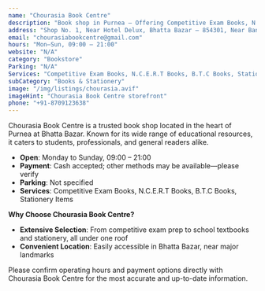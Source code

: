 ```yaml
---
name: "Chourasia Book Centre"
description: "Book shop in Purnea – Offering Competitive Exam Books, N.C.E.R.T Books, B.T.C Books, Stationery Items, and more."
address: "Shop No. 1, Near Hotel Delux, Bhatta Bazar – 854301, Near Bandhan Bank, Bhatta Bazar Road, Purnea, Bihar, Purnea"
email: "chourasiabookcentre@gmail.com"
hours: "Mon–Sun, 09:00 – 21:00"
website: "N/A"
category: "Bookstore"
Parking: "N/A"
Services: "Competitive Exam Books, N.C.E.R.T Books, B.T.C Books, Stationery Items"
subCategory: "Books & Stationery"
image: "/img/listings/chourasia.avif"
imageHint: "Chourasia Book Centre storefront"
phone: "+91-8709123638"
---
```


Chourasia Book Centre is a trusted book shop located in the heart of Purnea at Bhatta Bazar. Known for its wide range of educational resources, it caters to students, professionals, and general readers alike.

- **Open**: Monday to Sunday, 09:00 – 21:00  
- **Payment**: Cash accepted; other methods may be available—please verify  
- **Parking**: Not specified  
- **Services**: Competitive Exam Books, N.C.E.R.T Books, B.T.C Books, Stationery Items

**Why Choose Chourasia Book Centre?**

- **Extensive Selection**: From competitive exam prep to school textbooks and stationery, all under one roof  
- **Convenient Location**: Easily accessible in Bhatta Bazar, near major landmarks  

Please confirm operating hours and payment options directly with Chourasia Book Centre for the most accurate and up-to-date information.

